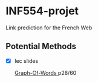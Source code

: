 # INF554-projet
Link prediction for the French Web

## Potential Methods

- [x] lec slides 
	
	[Graph-Of-Words ](https://moodle.polytechnique.fr/pluginfile.php/171960/mod_resource/content/1/ML_DL_graphs.pdf)  p28/60
 